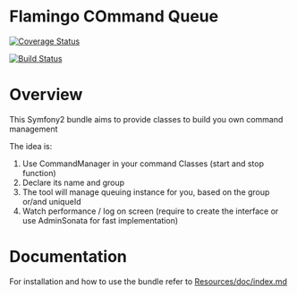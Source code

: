 Flamingo COmmand Queue
======================

[![Coverage Status](https://coveralls.io/repos/github/cifren/FlamingoCommandQueue/badge.svg?branch=master)](https://coveralls.io/github/cifren/FlamingoCommandQueue?branch=master)

[![Build Status](https://travis-ci.org/cifren/FlamingoCommandQueue.svg?branch=master)](https://travis-ci.org/cifren/FlamingoCommandQueue)

Overview
========

This Symfony2 bundle aims to provide classes to build you own command management

The idea is:

1. Use CommandManager in your command Classes (start and stop function)
2. Declare its name and group
3. The tool will manage queuing instance for you, based on the group or/and uniqueId
4. Watch performance / log on screen (require to create the interface or use AdminSonata for fast implementation)


Documentation
=============

For installation and how to use the bundle refer to [Resources/doc/index.md](Resources/doc/index.md)

